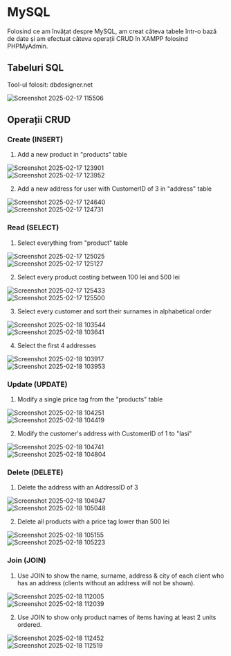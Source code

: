 # MySQL
Folosind ce am învățat despre MySQL, am creat câteva tabele într-o bază de date și am efectuat câteva operații CRUD în XAMPP folosind PHPMyAdmin.
## Tabeluri SQL
Tool-ul folosit: dbdesigner.net<br/>

![Screenshot 2025-02-17 115506](https://github.com/user-attachments/assets/469dd6a3-76ca-4eac-99c1-cf2b81b11a98)
## Operații CRUD
### Create (INSERT)
  1. Add a new product in "products" table
  
  ![Screenshot 2025-02-17 123901](https://github.com/user-attachments/assets/7c059b28-9e88-44f0-b1e8-076db005e72d)<br/>
  ![Screenshot 2025-02-17 123952](https://github.com/user-attachments/assets/cd5b2b6c-e171-4cd9-a1ef-24b5ab7aaaad)<br/>
  
  2. Add a new address for user with CustomerID of 3 in "address" table

  ![Screenshot 2025-02-17 124640](https://github.com/user-attachments/assets/73bd799b-e31a-4dae-af41-7e7cd6a2517b)<br/>
  ![Screenshot 2025-02-17 124731](https://github.com/user-attachments/assets/e7ab8e17-61cd-47e0-b4da-af275ab25f74)<br/>

### Read (SELECT)
  1. Select everything from "product" table

  ![Screenshot 2025-02-17 125025](https://github.com/user-attachments/assets/d5fb24e3-3e3b-4ce7-a44c-fde6bbce64ea)<br/>
  ![Screenshot 2025-02-17 125127](https://github.com/user-attachments/assets/dc2bdbc1-0e5a-4d70-ab1d-1dcab28a4a4c)<br/>

  2. Select every product costing between 100 lei and 500 lei

  ![Screenshot 2025-02-17 125433](https://github.com/user-attachments/assets/896d7b61-4956-4ea6-ac05-3997691892cc)<br/>
  ![Screenshot 2025-02-17 125500](https://github.com/user-attachments/assets/6f378695-93c8-4f6c-b222-8f575d45ac42)<br/>

  3. Select every customer and sort their surnames in alphabetical order

  ![Screenshot 2025-02-18 103544](https://github.com/user-attachments/assets/4f2e0c77-8219-4066-a599-8ed9d7233c4e)<br/>
  ![Screenshot 2025-02-18 103641](https://github.com/user-attachments/assets/971d6570-2465-41ee-b966-dc7d0d3abca5)<br/>

  4. Select the first 4 addresses

  ![Screenshot 2025-02-18 103917](https://github.com/user-attachments/assets/183bef3f-0df7-409b-b889-14a618800adc)<br/>
  ![Screenshot 2025-02-18 103953](https://github.com/user-attachments/assets/320ffd4c-41ee-4da5-9371-915ab1b13867)<br/>

### Update (UPDATE)
  1. Modify a single price tag from the "products" table

  ![Screenshot 2025-02-18 104251](https://github.com/user-attachments/assets/1b92daf9-db3a-4199-8ea7-2c60b36063d4)<br/>
  ![Screenshot 2025-02-18 104419](https://github.com/user-attachments/assets/2581d50e-4ab4-4e36-9a22-c94fb70106d9)<br/>

  2. Modify the customer's address with CustomerID of 1 to "Iasi"

  ![Screenshot 2025-02-18 104741](https://github.com/user-attachments/assets/a9434719-fc97-4b75-8b7f-31fb139a52c7)<br/>
  ![Screenshot 2025-02-18 104804](https://github.com/user-attachments/assets/b585a2a7-d473-4671-bc1d-4e51c19e0757)<br/>

### Delete (DELETE)
  1. Delete the address with an AddressID of 3

  ![Screenshot 2025-02-18 104947](https://github.com/user-attachments/assets/14b5b2ca-886c-4604-8d54-d11c1fd9dc9a)<br/>
  ![Screenshot 2025-02-18 105048](https://github.com/user-attachments/assets/121fbc09-5447-4185-820d-31ff8fb2dd08)<br/>

  2. Delete all products with a price tag lower than 500 lei

  ![Screenshot 2025-02-18 105155](https://github.com/user-attachments/assets/c9ec273f-5172-49b1-a622-8e213a82a183)<br/>
  ![Screenshot 2025-02-18 105223](https://github.com/user-attachments/assets/b8847476-4334-4b29-ad59-b0aea2627782)<br/>

### Join (JOIN)
  1. Use JOIN to show the name, surname, address & city of each client who has an address (clients without an address will not be shown).

  ![Screenshot 2025-02-18 112005](https://github.com/user-attachments/assets/74891c53-53d8-421c-9d89-70e3a624500f)<br/>
  ![Screenshot 2025-02-18 112039](https://github.com/user-attachments/assets/583195fe-00af-4596-ba0a-361bd60959f9)<br/>

  2. Use JOIN to show only product names of items having at least 2 units ordered.

  ![Screenshot 2025-02-18 112452](https://github.com/user-attachments/assets/ad2ce0ab-4463-4e01-89c1-70c101c3bdfd)<br/>
  ![Screenshot 2025-02-18 112519](https://github.com/user-attachments/assets/5758f005-6ac4-4ee2-8b8e-da2ff79951bc)<br/>
